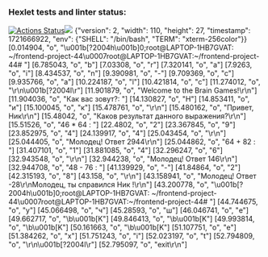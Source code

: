 ### Hexlet tests and linter status:
[![Actions Status](https://github.com/Beylaks/frontend-project-44/actions/workflows/hexlet-check.yml/badge.svg)](https://github.com/Beylaks/frontend-project-44/actions)<a href=https://codeclimate.com/github/Beylaks/frontend-project-44/maintainability><img src=https://api.codeclimate.com/v1/badges/698ae51c8cf562bb8419/maintainability /></a>
{"version": 2, "width": 110, "height": 27, "timestamp": 1721666922, "env": {"SHELL": "/bin/bash", "TERM": "xterm-256color"}}
[0.014904, "o", "\u001b[?2004h\u001b]0;root@LAPTOP-1HB7GVAT: ~/frontend-project-44\u0007root@LAPTOP-1HB7GVAT:~/frontend-project-44# "]
[6.785043, "o", "b"]
[7.03308, "o", "r"]
[7.320141, "o", "a"]
[7.9263, "o", "i"]
[8.434537, "o", "n"]
[9.390981, "o", "-"]
[9.709369, "o", "c"]
[9.935766, "o", "a"]
[10.224187, "o", "l"]
[10.421814, "o", "c"]
[11.274012, "o", "\r\n\u001b[?2004l\r"]
[11.901879, "o", "Welcome to the Brain Games!\r\n"]
[11.904036, "o", "Как вас зовут?: "]
[14.130827, "o", "Н"]
[14.853411, "o", "и"]
[15.100045, "o", "к"]
[15.478761, "o", "\r\n"]
[15.480162, "o", "Привет, Ник\r\n"]
[15.48042, "o", "Каков результат данного выражения?\r\n"]
[15.51526, "o", "46 * 64 : "]
[22.4802, "o", "2"]
[23.367845, "o", "9"]
[23.852975, "o", "4"]
[24.139917, "o", "4"]
[25.043454, "o", "\r\n"]
[25.044405, "o", "Молодец! Ответ 2944\r\n"]
[25.044862, "o", "64 + 82 : "]
[31.407101, "o", "1"]
[31.881085, "o", "4"]
[32.296247, "o", "6"]
[32.943548, "o", "\r\n"]
[32.944238, "o", "Молодец! Ответ 146\r\n"]
[32.944708, "o", "48 - 76 : "]
[41.139929, "o", "-"]
[41.84864, "o", "2"]
[42.315193, "o", "8"]
[43.158, "o", "\r\n"]
[43.158941, "o", "Молодец! Ответ -28\r\nМолодец, ты справился Ник !\r\n"]
[43.200778, "o", "\u001b[?2004h\u001b]0;root@LAPTOP-1HB7GVAT: ~/frontend-project-44\u0007root@LAPTOP-1HB7GVAT:~/frontend-project-44# "]
[44.744675, "o", "у"]
[45.066498, "o", "ч"]
[45.28593, "o", "ш"]
[46.046741, "o", "е"]
[49.662717, "o", "\b\u001b[K"]
[49.846413, "o", "\b\u001b[K"]
[49.993814, "o", "\b\u001b[K"]
[50.161663, "o", "\b\u001b[K"]
[51.107751, "o", "e"]
[51.384262, "o", "x"]
[51.751243, "o", "i"]
[52.023197, "o", "t"]
[52.794809, "o", "\r\n\u001b[?2004l\r"]
[52.795097, "o", "exit\r\n"]
